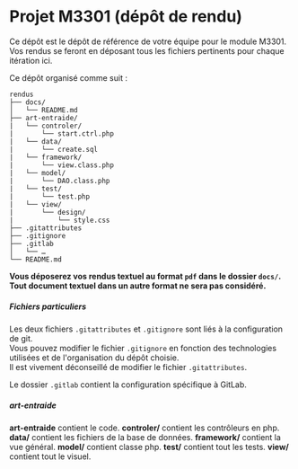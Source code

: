 # Projet M3301 (dépôt de rendu)

Ce dépôt est le dépôt de référence de votre équipe pour le module M3301.
Vos rendus se feront en déposant tous les fichiers pertinents pour chaque itération ici.

Ce dépôt organisé comme suit :
```console
rendus
├── docs/
│   └── README.md
├── art-entraide/
|   └── controler/
|       └── start.ctrl.php
|   └── data/
|       └── create.sql
|   └── framework/
|       └── view.class.php
|   └── model/
|       └── DAO.class.php
|   └── test/
|       └── test.php
|   └── view/
|       └── design/
|           └── style.css
├── .gitattributes
├── .gitignore
├── .gitlab
│   └── …
└── README.md
```

**Vous déposerez vos rendus textuel au format `pdf` dans le dossier `docs/`.<br>
Tout document textuel dans un autre format ne sera pas considéré.**


##### Fichiers particuliers

Les deux fichiers `.gitattributes` et `.gitignore` sont liés à la configuration de git.<br>
Vous pouvez modifier le fichier `.gitignore` en fonction des technologies utilisées et de l'organisation du dépôt choisie.<br>
Il est vivement déconseillé de modifier le fichier `.gitattributes`.

Le dossier `.gitlab` contient la configuration spécifique à GitLab.

##### art-entraide

**art-entraide** contient le code.
**controler/** contient les contrôleurs en php.
**data/** contient les fichiers de la base de données.
**framework/** contient la vue général.
**model/** contient classe php.
**test/** contient tout les tests.
**view/** contient tout le visuel.
